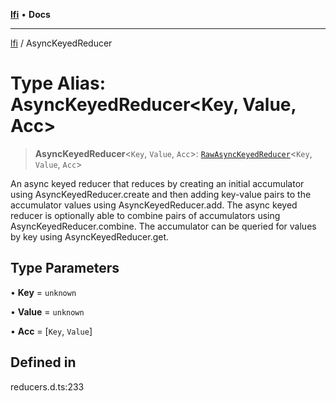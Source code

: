 [**lfi**](../readme.md) • **Docs**

***

[lfi](../globals.md) / AsyncKeyedReducer

# Type Alias: AsyncKeyedReducer\<Key, Value, Acc\>

> **AsyncKeyedReducer**\<`Key`, `Value`, `Acc`\>: [`RawAsyncKeyedReducer`](RawAsyncKeyedReducer.md)\<`Key`, `Value`, `Acc`\>

An async keyed reducer that reduces by creating an initial accumulator using
AsyncKeyedReducer.create and then adding key-value pairs to the
accumulator values using AsyncKeyedReducer.add. The async keyed
reducer is optionally able to combine pairs of accumulators using
AsyncKeyedReducer.combine. The accumulator can be queried for values
by key using AsyncKeyedReducer.get.

## Type Parameters

• **Key** = `unknown`

• **Value** = `unknown`

• **Acc** = [`Key`, `Value`]

## Defined in

reducers.d.ts:233
